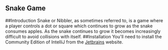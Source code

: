 ## Snake Game
##Introduction
Snake or Nibbler, as sometimes referred to, is a game where a player controls a dot or square which continues to grow as the snake consumes apples. As the snake continues to grow it becomes increasingly difficult to avoid collisions with itself.
##Installation
You'll need to install the Community Edition of IntelliJ from the [Jetbrains](https://www.jetbrains.com/idea/download/#section=mac) website.
